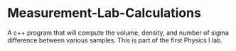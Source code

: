 # Measurement-Lab-Calculations
A c++ program that will compute the volume, density, and number of sigma difference between various samples. This is part of the first Physics I lab.
